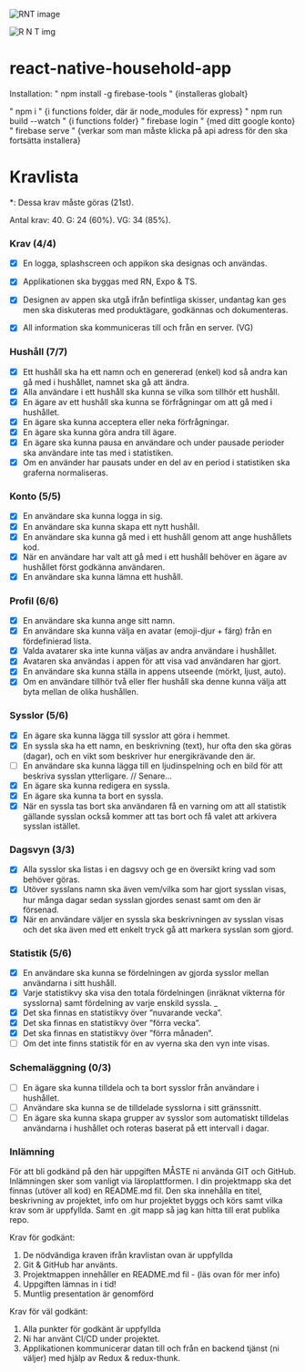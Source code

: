 ![RNT image](https://imgur.com/a/bUyoLUb)

<img src="https://imgur.com/a/bUyoLUb"
      alt="R N T img"
      style="foat: center;">

# react-native-household-app

Installation:
" npm install -g firebase-tools "
{installeras globalt}

" npm i "
{i functions folder, där är node_modules för express}
" npm run build --watch " {i functions folder}
" firebase login " {med ditt google konto}
" firebase serve " {verkar som man måste klicka på api adress för den ska fortsätta installera}

# Kravlista

\*: Dessa krav måste göras (21st).

Antal krav: 40.
G: 24 (60%).
VG: 34 (85%).

### Krav (4/4)

- [x] En logga, splashscreen och appikon ska designas och användas.
- [x] Applikationen ska byggas med RN, Expo & TS.
- [x] Designen av appen ska utgå ifrån befintliga skisser, undantag kan ges men ska diskuteras med produktägare, godkännas och dokumenteras.
- [x] All information ska kommuniceras till och från en server. (VG)


### Hushåll (7/7)

- [x] Ett hushåll ska ha ett namn och en genererad (enkel) kod så andra kan gå med i hushållet, namnet ska gå att ändra.
- [x] Alla användare i ett hushåll ska kunna se vilka som tillhör ett hushåll.
- [x] En ägare av ett hushåll ska kunna se förfrågningar om att gå med i hushållet.
- [x] En ägare ska kunna acceptera eller neka förfrågningar.
- [x] En ägare ska kunna göra andra till ägare.
- [x] En ägare ska kunna pausa en användare och under pausade perioder ska användare inte tas med i statistiken.
- [x] Om en använder har pausats under en del av en period i statistiken ska graferna normaliseras.

### Konto (5/5)

- [x] En användare ska kunna logga in sig.
- [x] En användare ska kunna skapa ett nytt hushåll.
- [x] En användare ska kunna gå med i ett hushåll genom att ange hushållets kod. 
- [x] När en användare har valt att gå med i ett hushåll behöver en ägare av hushållet först godkänna användaren.
- [x] En användare ska kunna lämna ett hushåll.

### Profil (6/6)

- [x] En användare ska kunna ange sitt namn.
- [x] En användare ska kunna välja en avatar (emoji-djur + färg) från en fördefinierad lista.
- [x] Valda avatarer ska inte kunna väljas av andra användare i hushållet. 
- [x] Avataren ska användas i appen för att visa vad användaren har gjort. 
- [x] En användare ska kunna ställa in appens utseende (mörkt, ljust, auto).
- [x] Om en användare tillhör två eller fler hushåll ska denne kunna välja att byta mellan de olika hushållen.

### Sysslor (5/6)

- [x] En ägare ska kunna lägga till sysslor att göra i hemmet.
- [x] En syssla ska ha ett namn, en beskrivning (text), hur ofta den ska göras (dagar), och en vikt som beskriver hur energikrävande den är.
- [ ] En användare ska kunna lägga till en ljudinspelning och en bild för att beskriva sysslan ytterligare. // Senare...
- [x] En ägare ska kunna redigera en syssla.
- [x] En ägare ska kunna ta bort en syssla.
- [x] När en syssla tas bort ska användaren få en varning om att all statistik gällande sysslan också kommer att tas bort och få valet att arkivera sysslan istället.

### Dagsvyn (3/3)

- [x] Alla sysslor ska listas i en dagsvy och ge en översikt kring vad som behöver göras.
- [x] Utöver sysslans namn ska även vem/vilka som har gjort sysslan visas, hur många dagar sedan sysslan gjordes senast samt om den är försenad.
- [x] När en användare väljer en syssla ska beskrivningen av sysslan visas och det ska även med ett enkelt tryck gå att markera sysslan som gjord.

### Statistik (5/6)

- [x] En användare ska kunna se fördelningen av gjorda sysslor mellan användarna i sitt hushåll.
- [x] Varje statistikvy ska visa den totala fördelningen (inräknat vikterna för sysslorna) samt fördelning av varje enskild syssla. _
- [x] Det ska finnas en statistikvy över ”nuvarande vecka”.
- [x] Det ska finnas en statistikvy över ”förra vecka”.
- [x] Det ska finnas en statistikvy över ”förra månaden”.
- [ ] Om det inte finns statistik för en av vyerna ska den vyn inte visas.

### Schemaläggning (0/3)

- [ ] En ägare ska kunna tilldela och ta bort sysslor från användare i hushållet.
- [ ] Användare ska kunna se de tilldelade sysslorna i sitt gränssnitt.
- [ ] En ägare ska kunna skapa grupper av sysslor som automatiskt tilldelas användarna i hushållet och roteras baserat på ett intervall i dagar.

### Inlämning

För att bli godkänd på den här uppgiften MÅSTE ni använda GIT och GitHub.
Inlämningen sker som vanligt via läroplattformen. I din projektmapp ska det finnas
(utöver all kod) en README.md fil. Den ska innehålla en titel, beskrivning av projektet,
info om hur projektet byggs och körs samt vilka krav som är uppfyllda. Samt en .git mapp
så jag kan hitta till erat publika repo.

Krav för godkänt:

1. De nödvändiga kraven ifrån kravlistan ovan är uppfyllda
2. Git & GitHub har använts.
3. Projektmappen innehåller en README.md fil - (läs ovan för mer info)
4. Uppgiften lämnas in i tid!
5. Muntlig presentation är genomförd

Krav för väl godkänt:

1. Alla punkter för godkänt är uppfyllda
2. Ni har använt CI/CD under projektet.
3. Applikationen kommunicerar datan till och från en backend tjänst (ni väljer) med hjälp av Redux & redux-thunk.
